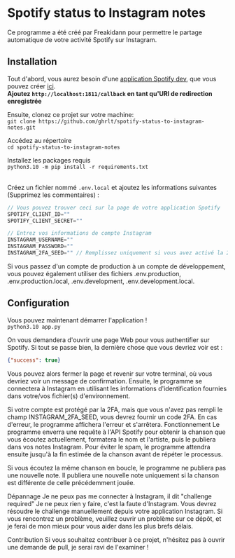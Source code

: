 # Spotify status to Instagram notes

Ce programme a été créé par Freakidann pour permettre le partage automatique de votre activité Spotify sur Instagram.

## Installation
Tout d'abord, vous aurez besoin d'une [application Spotify dev](https://developer.spotify.com/documentation/web-api/concepts/apps), que vous pouvez créer [ici](https://developer.spotify.com/dashboard/create).
<br>**Ajoutez `http://localhost:1811/callback` en tant qu'URI de redirection enregistrée** 

Ensuite, clonez ce projet sur votre machine:<br>
`git clone https://github.com/ghrlt/spotify-status-to-instagram-notes.git`

Accédez au répertoire<br>
`cd spotify-status-to-instagram-notes`

Installez les packages requis<br>
`python3.10 -m pip install -r requirements.txt`
<br><br>

Créez un fichier nommé `.env.local` et ajoutez les informations suivantes (Supprimez les commentaires) :
```js
// Vous pouvez trouver ceci sur la page de votre application Spotify
SPOTIFY_CLIENT_ID=""
SPOTIFY_CLIENT_SECRET=""

// Entrez vos informations de compte Instagram
INSTAGRAM_USERNAME=""
INSTAGRAM_PASSWORD=""
INSTAGRAM_2FA_SEED="" // Remplissez uniquement si vous avez activé la 2FA et souhaitez générer automatiquement le code 2FA
```
Si vous passez d'un compte de production à un compte de développement, vous pouvez également utiliser des fichiers .env.production, .env.production.local, .env.development, .env.development.local.

## Configuration
Vous pouvez maintenant démarrer l'application !<br>
`python3.10 app.py`

On vous demandera d'ouvrir une page Web pour vous authentifier sur Spotify. Si tout se passe bien, la dernière chose que vous devriez voir est :
```json
{"success": true}
```
Vous pouvez alors fermer la page et revenir sur votre terminal, où vous devriez voir un message de confirmation. Ensuite, le programme se connectera à Instagram en utilisant les informations d'identification fournies dans votre/vos fichier(s) d'environnement.

Si votre compte est protégé par la 2FA, mais que vous n'avez pas rempli le champ INSTAGRAM_2FA_SEED, vous devrez fournir un code 2FA.
En cas d'erreur, le programme affichera l'erreur et s'arrêtera.
Fonctionnement
Le programme enverra une requête à l'API Spotify pour obtenir la chanson que vous écoutez actuellement, formatera le nom et l'artiste, puis le publiera dans vos notes Instagram.
Pour éviter le spam, le programme attendra ensuite jusqu'à la fin estimée de la chanson avant de répéter le processus.

Si vous écoutez la même chanson en boucle, le programme ne publiera pas une nouvelle note. Il publiera une nouvelle note uniquement si la chanson est différente de celle précédemment jouée.

Dépannage
Je ne peux pas me connecter à Instagram, il dit "challenge required"
Je ne peux rien y faire, c'est la faute d'Instagram. Vous devrez résoudre le challenge manuellement depuis votre application Instagram.
Si vous rencontrez un problème, veuillez ouvrir un problème sur ce dépôt, et je ferai de mon mieux pour vous aider dans les plus brefs délais.

Contribution
Si vous souhaitez contribuer à ce projet, n'hésitez pas à ouvrir une demande de pull, je serai ravi de l'examiner !
